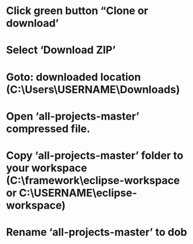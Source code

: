 # Click green button “Clone or download’
# Select ‘Download ZIP’
# Goto: downloaded location (C:\Users\USERNAME\Downloads)
# Open ‘all-projects-master’ compressed file.
# Copy ‘all-projects-master’ folder to your workspace (C:\framework\eclipse-workspace or C:\USERNAME\eclipse-workspace)
# Rename ‘all-projects-master’ to dob
